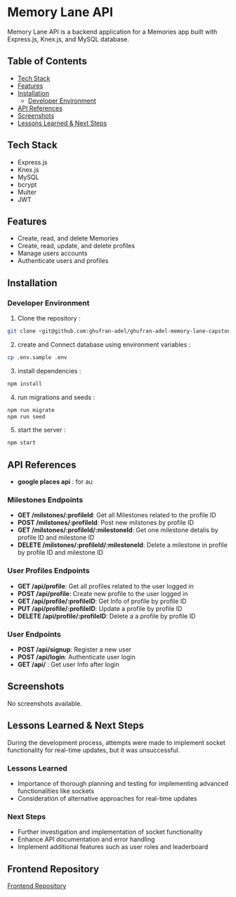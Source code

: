 
# Memory Lane API

Memory Lane API is a backend application for a Memories app built with Express.js, Knex.js, and MySQL database.

## Table of Contents

- [Tech Stack](#tech-stack)
- [Features](#features)
- [Installation](#installation)
  - [Developer Environment](#developer-environment)
- [API References](#api-references)
- [Screenshots](#screenshots)
- [Lessons Learned & Next Steps](#lessons-learned--next-steps)

## Tech Stack

- Express.js
- Knex.js
- MySQL
- bcrypt 
- Multer
- JWT

## Features

- Create, read, and delete Memories 
- Create, read, update, and delete profiles
- Manage users accounts
- Authenticate users and profiles


## Installation

### Developer Environment

1. Clone the repository :
```bash
git clone <git@github.com:ghufran-adel/ghufran-adel-memory-lane-capstone-api.git>
```

2.  create and Connect database using environment variables :
```bash
cp .env.sample .env
```
3. install dependencies :
```bash
npm install
```
4. run migrations and seeds :
```bash
npm run migrate
npm run seed
```
5. start the server :
```bash
npm start
```

## API References
- **google places api** : for au

### Milestones Endpoints

- **GET /milstones/:profileId**: Get all Milestones related to the profile ID
- **POST /milstones/:profileId**: Post new milstones by profile ID
- **GET /milstones/:profileId/:milestoneId**: Get one milestone detalis by profile ID and milestone ID 
- **DELETE /milstones/:profileId/:milestoneId**: Delete a milestone in profile by profile ID and milestone ID 

### User Profiles Endpoints

- **GET /api/profile**:  Get all profiles related to the user logged in
- **POST /api/profile**: Create new profile to the user logged in
- **GET /api/profile/:profileID**: Get Info of profile by profile ID
- **PUT /api/profile/:profileID**: Update a profile by profile ID
- **DELETE /api/profile/:profileID**: Delete a a profile by profile ID

### User Endpoints

- **POST /api/signup**: Register a new user
- **POST /api/login**: Authenticate user login
- **GET /api/** : Get user Info after login


## Screenshots

No screenshots available.

## Lessons Learned & Next Steps

During the development process, attempts were made to implement socket functionality for real-time updates, but it was unsuccessful.

### Lessons Learned
- Importance of thorough planning and testing for implementing advanced functionalities like sockets
- Consideration of alternative approaches for real-time updates

### Next Steps
- Further investigation and implementation of socket functionality
- Enhance API documentation and error handling
- Implement additional features such as user roles and leaderboard

## Frontend Repository

[Frontend Repository](<https://github.com/ghufran-adel/memory-lane-capstone>)
